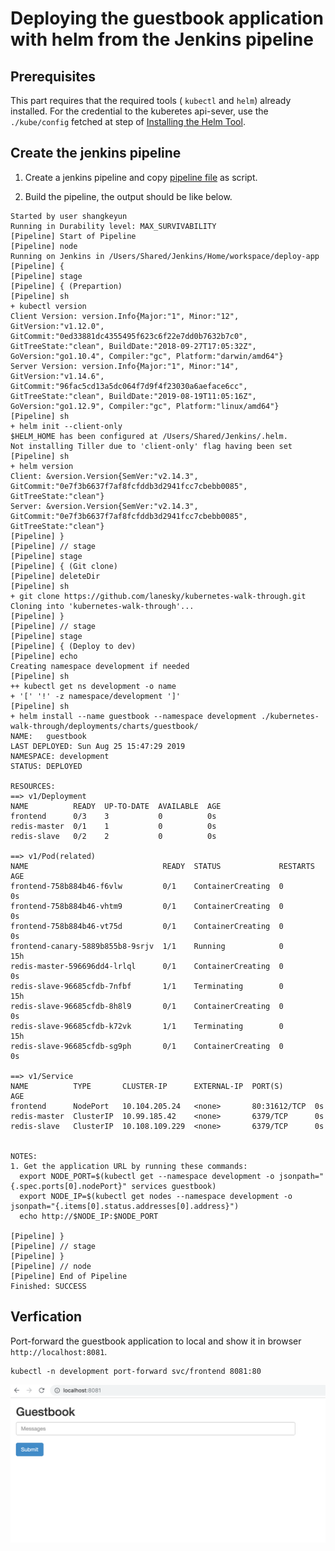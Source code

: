 # Deploying the guestbook application with helm from the Jenkins pipeline

## Prerequisites

This part requires that the required tools ( `kubectl` and `helm`) already installed. For the credential to the kuberetes api-sever, use the `./kube/config` fetched at step of [Installing the Helm Tool](03-installing-helm.md).

## Create the jenkins pipeline

1. Create a jenkins pipeline and copy  [pipeline file](../deployments/pipeline/deploy.groovy) as script.

2. Build the pipeline, the output should be like below.

```
Started by user shangkeyun
Running in Durability level: MAX_SURVIVABILITY
[Pipeline] Start of Pipeline
[Pipeline] node
Running on Jenkins in /Users/Shared/Jenkins/Home/workspace/deploy-app
[Pipeline] {
[Pipeline] stage
[Pipeline] { (Prepartion)
[Pipeline] sh
+ kubectl version
Client Version: version.Info{Major:"1", Minor:"12", GitVersion:"v1.12.0", GitCommit:"0ed33881dc4355495f623c6f22e7dd0b7632b7c0", GitTreeState:"clean", BuildDate:"2018-09-27T17:05:32Z", GoVersion:"go1.10.4", Compiler:"gc", Platform:"darwin/amd64"}
Server Version: version.Info{Major:"1", Minor:"14", GitVersion:"v1.14.6", GitCommit:"96fac5cd13a5dc064f7d9f4f23030a6aeface6cc", GitTreeState:"clean", BuildDate:"2019-08-19T11:05:16Z", GoVersion:"go1.12.9", Compiler:"gc", Platform:"linux/amd64"}
[Pipeline] sh
+ helm init --client-only
$HELM_HOME has been configured at /Users/Shared/Jenkins/.helm.
Not installing Tiller due to 'client-only' flag having been set
[Pipeline] sh
+ helm version
Client: &version.Version{SemVer:"v2.14.3", GitCommit:"0e7f3b6637f7af8fcfddb3d2941fcc7cbebb0085", GitTreeState:"clean"}
Server: &version.Version{SemVer:"v2.14.3", GitCommit:"0e7f3b6637f7af8fcfddb3d2941fcc7cbebb0085", GitTreeState:"clean"}
[Pipeline] }
[Pipeline] // stage
[Pipeline] stage
[Pipeline] { (Git clone)
[Pipeline] deleteDir
[Pipeline] sh
+ git clone https://github.com/lanesky/kubernetes-walk-through.git
Cloning into 'kubernetes-walk-through'...
[Pipeline] }
[Pipeline] // stage
[Pipeline] stage
[Pipeline] { (Deploy to dev)
[Pipeline] echo
Creating namespace development if needed
[Pipeline] sh
++ kubectl get ns development -o name
+ '[' '!' -z namespace/development ']'
[Pipeline] sh
+ helm install --name guestbook --namespace development ./kubernetes-walk-through/deployments/charts/guestbook/
NAME:   guestbook
LAST DEPLOYED: Sun Aug 25 15:47:29 2019
NAMESPACE: development
STATUS: DEPLOYED

RESOURCES:
==> v1/Deployment
NAME          READY  UP-TO-DATE  AVAILABLE  AGE
frontend      0/3    3           0          0s
redis-master  0/1    1           0          0s
redis-slave   0/2    2           0          0s

==> v1/Pod(related)
NAME                              READY  STATUS             RESTARTS  AGE
frontend-758b884b46-f6vlw         0/1    ContainerCreating  0         0s
frontend-758b884b46-vhtm9         0/1    ContainerCreating  0         0s
frontend-758b884b46-vt75d         0/1    ContainerCreating  0         0s
frontend-canary-5889b855b8-9srjv  1/1    Running            0         15h
redis-master-596696dd4-lrlql      0/1    ContainerCreating  0         0s
redis-slave-96685cfdb-7nfbf       1/1    Terminating        0         15h
redis-slave-96685cfdb-8h8l9       0/1    ContainerCreating  0         0s
redis-slave-96685cfdb-k72vk       1/1    Terminating        0         15h
redis-slave-96685cfdb-sg9ph       0/1    ContainerCreating  0         0s

==> v1/Service
NAME          TYPE       CLUSTER-IP      EXTERNAL-IP  PORT(S)       AGE
frontend      NodePort   10.104.205.24   <none>       80:31612/TCP  0s
redis-master  ClusterIP  10.99.185.42    <none>       6379/TCP      0s
redis-slave   ClusterIP  10.108.109.229  <none>       6379/TCP      0s


NOTES:
1. Get the application URL by running these commands:
  export NODE_PORT=$(kubectl get --namespace development -o jsonpath="{.spec.ports[0].nodePort}" services guestbook)
  export NODE_IP=$(kubectl get nodes --namespace development -o jsonpath="{.items[0].status.addresses[0].address}")
  echo http://$NODE_IP:$NODE_PORT

[Pipeline] }
[Pipeline] // stage
[Pipeline] }
[Pipeline] // node
[Pipeline] End of Pipeline
Finished: SUCCESS
```

## Verfication

Port-forward the guestbook application to local and show it in browser `http://localhost:8081`.

```
kubectl -n development port-forward svc/frontend 8081:80
```

![](img/blue-green-01.png)

